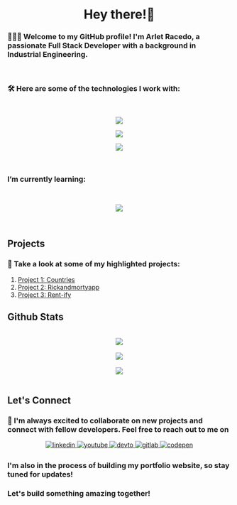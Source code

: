 <h1 align="center">Hey there!👋</h1> 
<p align="left">
<h3>👩🏻‍💻 Welcome to my GitHub profile! I'm <strong>Arlet Racedo</strong>, a passionate Full Stack Developer with a background in Industrial Engineering.</h3> 
</p> 
</br>
<p align="left"><h3>🛠 Here are some of the technologies I work with:</h3></p> 
</br>
<p align="center">
  <a href="https://skillicons.dev">
    <img src="https://skillicons.dev/icons?i=js,react,redux,nodejs,express" />
  </a>
</p>
<p align="center">
  <a href="https://skillicons.dev">
    <img src="https://skillicons.dev/icons?i=html,css,styledcomponents,tailwind,figma" />
  </a>
</p>
<p align="center">
  <a href="https://skillicons.dev">
    <img src="https://skillicons.dev/icons?i=sequelize,postgres,git,github" />
  </a>
</p>
</br>
<p align="left"><h3>I’m currently learning:</h3></p> 
</br>
<p align="center">
  <a href="https://skillicons.dev">
    <img src="https://skillicons.dev/icons?i=nextjs,mongodb,ts,py,linux,bash,docker,django,flask,kubernetes,openshift" />
  </a>
</p>
</br>

## Projects

<p align="left"><h3>🚀 Take a look at some of my highlighted projects:</h3></p> 

1. [Project 1: Countries](https://github.com/asracedof/PI-Countries)
2. [Project 2: Rickandmortyapp](https://github.com/asracedof/rickandmortyapp)
3. [Project 3: Rent-ify](link-to-project-3)

## Github Stats  

<br/>  

<div align="center"><img src="https://github-readme-stats.vercel.app/api/top-langs?username=asracedof&show_icons=true&locale=en&layout=compact&theme=holi&hide_border=true&border_radius=10&card_width=600" align="center" /></div>  

<br/>  

<div align="center"><img src="https://github-readme-stats.vercel.app/api?username=asracedof&show_icons=true&theme=holi&hide_border=true&border_radius=10&card_width=600" align="center" /></div>  

<br/>  

<div align="center">
<img src="https://komarev.com/ghpvc/?username=asracedof&&style=flat-square" align="center" />
</div>  

<br/> 

## Let's Connect

<p align="left"><h3>🌟 I'm always excited to collaborate on new projects and connect with fellow developers. Feel free to reach out to me on</h3></p>  

<div align="center">
<a href="https://linkedin.com/in/https://www.linkedin.com/in/arlet-racedo-fernandez-38b076267/" target="_blank">
<img src=https://img.shields.io/badge/linkedin-%231E77B5.svg?&style=for-the-badge&logo=linkedin&logoColor=white alt=linkedin style="margin-bottom: 5px;" />
</a>
<a href="https://www.youtube.com/@ArletRacedoFernandez" target="_blank">
<img src=https://img.shields.io/badge/youtube-%23EE4831.svg?&style=for-the-badge&logo=youtube&logoColor=white alt=youtube style="margin-bottom: 5px;" />
</a>
<a href="https://dev.to/asracedof" target="_blank">
<img src=https://img.shields.io/badge/dev.to-%2308090A.svg?&style=for-the-badge&logo=dev.to&logoColor=white alt=devto style="margin-bottom: 5px;" />
</a> 
<a href="https://gitlab.com/groups/asracedo" target="_blank">
<img src=https://img.shields.io/badge/gitlab-330F63.svg?&style=for-the-badge&logo=gitlab&logoColor=white alt=gitlab style="margin-bottom: 5px;" />
</a>
<a href="https://codepen.com/Arlet-Sugey-Racedo-Fernandez" target="_blank">
<img src=https://img.shields.io/badge/codepen-%23131417.svg?&style=for-the-badge&logo=codepen&logoColor=white alt=codepen style="margin-bottom: 5px;" />
</a>  
</div>  

<p align="left"><h3>I'm also in the process of building my portfolio website, so stay tuned for updates!</h3></p>  

<p align="left"><h3>Let's build something amazing together!</h3></p>  

